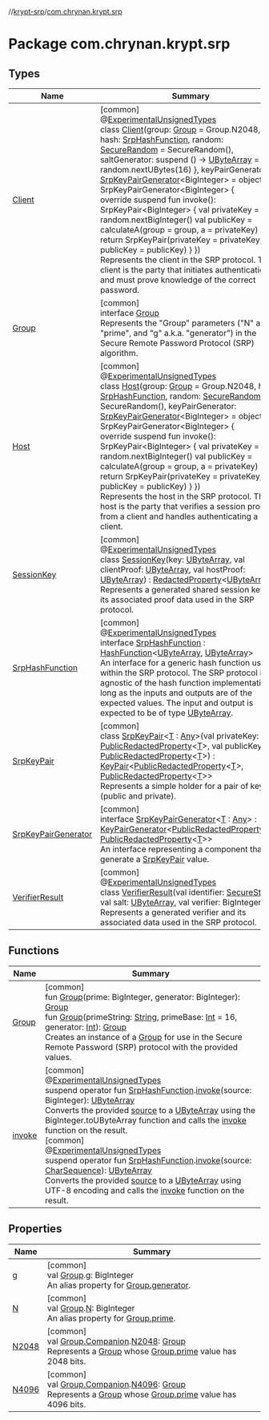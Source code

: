 //[krypt-srp](../../index.md)/[com.chrynan.krypt.srp](index.md)

# Package com.chrynan.krypt.srp

## Types

| Name | Summary |
|---|---|
| [Client](-client/index.md) | [common]<br>@[ExperimentalUnsignedTypes](https://kotlinlang.org/api/latest/jvm/stdlib/kotlin/-experimental-unsigned-types/index.html)<br>class [Client](-client/index.md)(group: [Group](-group/index.md) = Group.N2048, hash: [SrpHashFunction](-srp-hash-function/index.md), random: [SecureRandom](../../../krypt-csprng/krypt-csprng/com.chrynan.krypt.csprng/-secure-random/index.md) = SecureRandom(), saltGenerator: suspend () -&gt; [UByteArray](https://kotlinlang.org/api/latest/jvm/stdlib/kotlin/-u-byte-array/index.html) = { random.nextUBytes(16) }, keyPairGenerator: [SrpKeyPairGenerator](-srp-key-pair-generator/index.md)&lt;BigInteger&gt; = object : SrpKeyPairGenerator&lt;BigInteger&gt; {<br>        override suspend fun invoke(): SrpKeyPair&lt;BigInteger&gt; {             val privateKey = random.nextBigInteger()             val publicKey = calculateA(group = group, a = privateKey)<br>            return SrpKeyPair(privateKey = privateKey, publicKey = publicKey)         }     })<br>Represents the client in the SRP protocol. The client is the party that initiates authentication and must prove knowledge of the correct password. |
| [Group](-group/index.md) | [common]<br>interface [Group](-group/index.md)<br>Represents the &quot;Group&quot; parameters (&quot;N&quot; a.k.a. &quot;prime&quot;, and &quot;g&quot; a.k.a. &quot;generator&quot;) in the Secure Remote Password Protocol (SRP) algorithm. |
| [Host](-host/index.md) | [common]<br>@[ExperimentalUnsignedTypes](https://kotlinlang.org/api/latest/jvm/stdlib/kotlin/-experimental-unsigned-types/index.html)<br>class [Host](-host/index.md)(group: [Group](-group/index.md) = Group.N2048, hash: [SrpHashFunction](-srp-hash-function/index.md), random: [SecureRandom](../../../krypt-csprng/krypt-csprng/com.chrynan.krypt.csprng/-secure-random/index.md) = SecureRandom(), keyPairGenerator: [SrpKeyPairGenerator](-srp-key-pair-generator/index.md)&lt;BigInteger&gt; = object : SrpKeyPairGenerator&lt;BigInteger&gt; {<br>        override suspend fun invoke(): SrpKeyPair&lt;BigInteger&gt; {             val privateKey = random.nextBigInteger()             val publicKey = calculateA(group = group, a = privateKey)<br>            return SrpKeyPair(privateKey = privateKey, publicKey = publicKey)         }     })<br>Represents the host in the SRP protocol. The host is the party that verifies a session proof from a client and handles authenticating a client. |
| [SessionKey](-session-key/index.md) | [common]<br>@[ExperimentalUnsignedTypes](https://kotlinlang.org/api/latest/jvm/stdlib/kotlin/-experimental-unsigned-types/index.html)<br>class [SessionKey](-session-key/index.md)(key: [UByteArray](https://kotlinlang.org/api/latest/jvm/stdlib/kotlin/-u-byte-array/index.html), val clientProof: [UByteArray](https://kotlinlang.org/api/latest/jvm/stdlib/kotlin/-u-byte-array/index.html), val hostProof: [UByteArray](https://kotlinlang.org/api/latest/jvm/stdlib/kotlin/-u-byte-array/index.html)) : [RedactedProperty](../../../krypt-core/krypt-core/com.chrynan.krypt.core/-redacted-property/index.md)&lt;[UByteArray](https://kotlinlang.org/api/latest/jvm/stdlib/kotlin/-u-byte-array/index.html)&gt; <br>Represents a generated shared session key and its associated proof data used in the SRP protocol. |
| [SrpHashFunction](-srp-hash-function/index.md) | [common]<br>@[ExperimentalUnsignedTypes](https://kotlinlang.org/api/latest/jvm/stdlib/kotlin/-experimental-unsigned-types/index.html)<br>interface [SrpHashFunction](-srp-hash-function/index.md) : [HashFunction](../../../krypt-core/krypt-core/com.chrynan.krypt.core/-hash-function/index.md)&lt;[UByteArray](https://kotlinlang.org/api/latest/jvm/stdlib/kotlin/-u-byte-array/index.html), [UByteArray](https://kotlinlang.org/api/latest/jvm/stdlib/kotlin/-u-byte-array/index.html)&gt; <br>An interface for a generic hash function used within the SRP protocol. The SRP protocol is agnostic of the hash function implementation as long as the inputs and outputs are of the expected values. The input and output is expected to be of type [UByteArray](https://kotlinlang.org/api/latest/jvm/stdlib/kotlin/-u-byte-array/index.html). |
| [SrpKeyPair](-srp-key-pair/index.md) | [common]<br>class [SrpKeyPair](-srp-key-pair/index.md)&lt;[T](-srp-key-pair/index.md) : [Any](https://kotlinlang.org/api/latest/jvm/stdlib/kotlin/-any/index.html)&gt;(val privateKey: [PublicRedactedProperty](../../../krypt-core/krypt-core/com.chrynan.krypt.core/-public-redacted-property/index.md)&lt;[T](-srp-key-pair/index.md)&gt;, val publicKey: [PublicRedactedProperty](../../../krypt-core/krypt-core/com.chrynan.krypt.core/-public-redacted-property/index.md)&lt;[T](-srp-key-pair/index.md)&gt;) : [KeyPair](../../../krypt-core/krypt-core/com.chrynan.krypt.core/-key-pair/index.md)&lt;[PublicRedactedProperty](../../../krypt-core/krypt-core/com.chrynan.krypt.core/-public-redacted-property/index.md)&lt;[T](-srp-key-pair/index.md)&gt;, [PublicRedactedProperty](../../../krypt-core/krypt-core/com.chrynan.krypt.core/-public-redacted-property/index.md)&lt;[T](-srp-key-pair/index.md)&gt;&gt; <br>Represents a simple holder for a pair of keys (public and private). |
| [SrpKeyPairGenerator](-srp-key-pair-generator/index.md) | [common]<br>interface [SrpKeyPairGenerator](-srp-key-pair-generator/index.md)&lt;[T](-srp-key-pair-generator/index.md) : [Any](https://kotlinlang.org/api/latest/jvm/stdlib/kotlin/-any/index.html)&gt; : [KeyPairGenerator](../../../krypt-core/krypt-core/com.chrynan.krypt.core/-key-pair-generator/index.md)&lt;[PublicRedactedProperty](../../../krypt-core/krypt-core/com.chrynan.krypt.core/-public-redacted-property/index.md)&lt;[T](-srp-key-pair-generator/index.md)&gt;, [PublicRedactedProperty](../../../krypt-core/krypt-core/com.chrynan.krypt.core/-public-redacted-property/index.md)&lt;[T](-srp-key-pair-generator/index.md)&gt;&gt; <br>An interface representing a component that can generate a [SrpKeyPair](-srp-key-pair/index.md) value. |
| [VerifierResult](-verifier-result/index.md) | [common]<br>@[ExperimentalUnsignedTypes](https://kotlinlang.org/api/latest/jvm/stdlib/kotlin/-experimental-unsigned-types/index.html)<br>class [VerifierResult](-verifier-result/index.md)(val identifier: [SecureString](../../../krypt-core/krypt-core/com.chrynan.krypt.core/-secure-string/index.md), val salt: [UByteArray](https://kotlinlang.org/api/latest/jvm/stdlib/kotlin/-u-byte-array/index.html), val verifier: BigInteger)<br>Represents a generated verifier and its associated data used in the SRP protocol. |

## Functions

| Name | Summary |
|---|---|
| [Group](-group.md) | [common]<br>fun [Group](-group.md)(prime: BigInteger, generator: BigInteger): [Group](-group/index.md)<br>fun [Group](-group.md)(primeString: [String](https://kotlinlang.org/api/latest/jvm/stdlib/kotlin/-string/index.html), primeBase: [Int](https://kotlinlang.org/api/latest/jvm/stdlib/kotlin/-int/index.html) = 16, generator: [Int](https://kotlinlang.org/api/latest/jvm/stdlib/kotlin/-int/index.html)): [Group](-group/index.md)<br>Creates an instance of a [Group](-group/index.md) for use in the Secure Remote Password (SRP) protocol with the provided values. |
| [invoke](invoke.md) | [common]<br>@[ExperimentalUnsignedTypes](https://kotlinlang.org/api/latest/jvm/stdlib/kotlin/-experimental-unsigned-types/index.html)<br>suspend operator fun [SrpHashFunction](-srp-hash-function/index.md).[invoke](invoke.md)(source: BigInteger): [UByteArray](https://kotlinlang.org/api/latest/jvm/stdlib/kotlin/-u-byte-array/index.html)<br>Converts the provided [source](invoke.md) to a [UByteArray](https://kotlinlang.org/api/latest/jvm/stdlib/kotlin/-u-byte-array/index.html) using the BigInteger.toUByteArray function and calls the [invoke](invoke.md) function on the result.<br>[common]<br>@[ExperimentalUnsignedTypes](https://kotlinlang.org/api/latest/jvm/stdlib/kotlin/-experimental-unsigned-types/index.html)<br>suspend operator fun [SrpHashFunction](-srp-hash-function/index.md).[invoke](invoke.md)(source: [CharSequence](https://kotlinlang.org/api/latest/jvm/stdlib/kotlin/-char-sequence/index.html)): [UByteArray](https://kotlinlang.org/api/latest/jvm/stdlib/kotlin/-u-byte-array/index.html)<br>Converts the provided [source](invoke.md) to a [UByteArray](https://kotlinlang.org/api/latest/jvm/stdlib/kotlin/-u-byte-array/index.html) using UTF-8 encoding and calls the [invoke](invoke.md) function on the result. |

## Properties

| Name | Summary |
|---|---|
| [g](g.md) | [common]<br>val [Group](-group/index.md).[g](g.md): BigInteger<br>An alias property for [Group.generator](-group/generator.md). |
| [N](-n.md) | [common]<br>val [Group](-group/index.md).[N](-n.md): BigInteger<br>An alias property for [Group.prime](-group/prime.md). |
| [N2048](-n2048.md) | [common]<br>val [Group.Companion](-group/-companion/index.md).[N2048](-n2048.md): [Group](-group/index.md)<br>Represents a [Group](-group/index.md) whose [Group.prime](-group/prime.md) value has 2048 bits. |
| [N4096](-n4096.md) | [common]<br>val [Group.Companion](-group/-companion/index.md).[N4096](-n4096.md): [Group](-group/index.md)<br>Represents a [Group](-group/index.md) whose [Group.prime](-group/prime.md) value has 4096 bits. |
